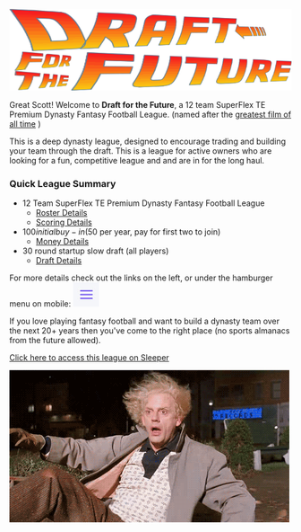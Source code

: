 ![Draft For the Future](/assets/DraftForTheFuture.gif)



Great Scott! Welcome to **Draft for the Future**, a 12 team SuperFlex TE Premium Dynasty Fantasy Football League. (named after the [greatest film of all time](https://www.imdb.com/title/tt0088763/) )

This is a deep dynasty league, designed to encourage trading and building your team through the draft. This is a league for active owners who are looking for a fun, competitive league and and are in for the long haul.

### Quick League Summary
- 12 Team SuperFlex TE Premium Dynasty Fantasy Football League
  - [Roster Details](Roster.md)
  - [Scoring Details](Scoring.md)
- $100 initial buy-in ($50 per year, pay for first two to join)
  - [Money Details](Finance.md)
- 30 round startup slow draft (all players)
  - [Draft Details](Draft.md)

For more details check out the links on the left, or under the hamburger menu on mobile: ![hamburger](/assets/hamburger.jpg)


If you love playing fantasy football and want to build a dynasty team over the next 20+ years then you've come to the right place (no sports almanacs from the future allowed).

[Click here to access this league on Sleeper](https://sleeper.app/i/mXR7eEG9DDRE)


![DocBrown](/assets/docbrown.gif)
